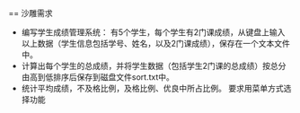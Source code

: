 == 沙雕需求

- 编写学生成绩管理系统：
有5个学生，每个学生有2门课成绩，从键盘上输入以上数据（学生信息包括学号、姓名，以及2门课成绩），保存在一个文本文件中。
- 计算出每个学生的总成绩，并将学生数据（包括学生2门课的总成绩）按总分由高到低排序后保存到磁盘文件sort.txt中。
- 统计平均成绩，不及格比例，及格比例、优良中所占比例。
要求用菜单方式选择功能
